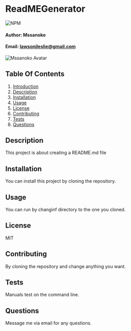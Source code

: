 
# ReadMEGenerator <a name="introduction"></a>

![NPM](https://img.shields.io/npm/l/sta)

#### __Author:__ Mssanoko
#### __Email:__ lawsonjleslie@gmail.com
![Mssanoko Avatar](https://avatars2.githubusercontent.com/u/61078512?v=4)

## Table Of Contents
1) [Introduction](#introduction)
2) [Description](#description)
3) [Installation](#installation)
4) [Usage](#usage)
5) [License](#license)
6) [Contributing](#contributing)
7) [Tests](#tests)
7) [Questions](#questions)

## Description <a name="description"></a>
This project is about creating a README.md file 

## Installation <a name="installation"></a>
You can install this project by cloning the repository. 

## Usage <a name="usage"></a>
You can run by changinf directory to the one you cloned. 

## License <a name="license"></a>
MIT

## Contributing <a name="contributing"></a>
By cloning the repository and change anything you want.

## Tests <a name="tests"></a>
Manuals test on the command line. 

## Questions <a name="questions"></a>
Message me via email for any questions. 
        
